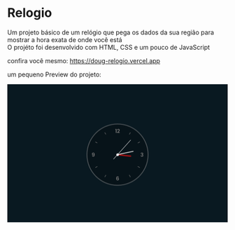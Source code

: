 # Relogio

Um projeto básico de um relógio que pega os dados da sua região para mostrar a hora exata de onde você está <br>
O projéto foi desenvolvido com HTML, CSS e um pouco de JavaScript

confira você mesmo: https://doug-relogio.vercel.app

um pequeno Preview do projeto:

<div align="center">
<img src="https://github.com/DougFaveroAnjos/Relogio/blob/master/previiew.png">
</div>
